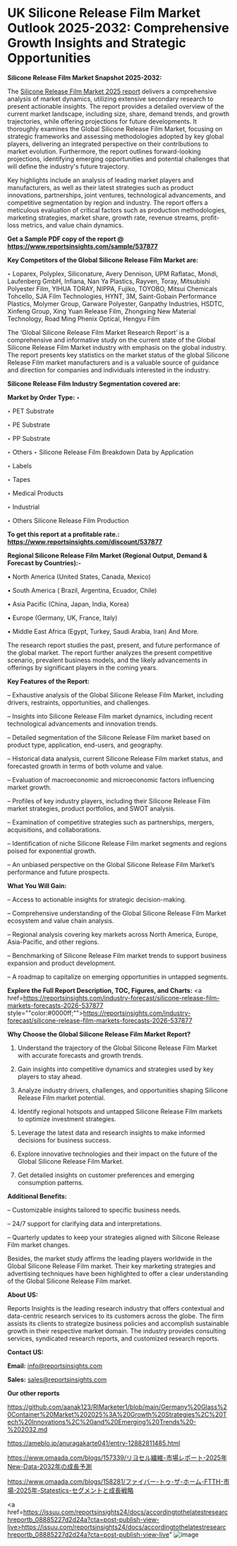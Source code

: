 # UK Silicone Release Film Market Outlook 2025-2032: Comprehensive Growth Insights and Strategic Opportunities

<strong>Silicone Release Film Market Snapshot 2025-2032:</strong>

The <a href=https://www.reportsinsights.com/sample/537877>Silicone Release Film Market 2025 report</a> delivers a comprehensive analysis of market dynamics, utilizing extensive secondary research to present actionable insights. The report provides a detailed overview of the current market landscape, including size, share, demand trends, and growth trajectories, while offering projections for future developments. It thoroughly examines the Global Silicone Release Film Market, focusing on strategic frameworks and assessing methodologies adopted by key global players, delivering an integrated perspective on their contributions to market evolution. Furthermore, the report outlines forward-looking projections, identifying emerging opportunities and potential challenges that will define the industry's future trajectory.

Key highlights include an analysis of leading market players and manufacturers, as well as their latest strategies such as product innovations, partnerships, joint ventures, technological advancements, and competitive segmentation by region and industry. The report offers a meticulous evaluation of critical factors such as production methodologies, marketing strategies, market share, growth rate, revenue streams, profit-loss metrics, and value chain dynamics.

<strong>Get a Sample PDF copy of the report @ <a href=https://www.reportsinsights.com/sample/537877 style=color:#0000ff;>https://www.reportsinsights.com/sample/537877</a></strong>

<strong>Key Competitors of the Global Silicone Release Film Market are:</strong>

‣ Loparex, Polyplex, Siliconature, Avery Dennison, UPM Raflatac, Mondi, Laufenberg GmbH, Infiana, Nan Ya Plastics, Rayven, Toray, Mitsubishi Polyester Film, YIHUA TORAY, NIPPA, Fujiko, TOYOBO, Mitsui Chemicals Tohcello, SJA Film Technologies, HYNT, 3M, Saint-Gobain Performance Plastics, Molymer Group, Garware Polyester, Ganpathy Industries, HSDTC, Xinfeng Group, Xing Yuan Release Film, Zhongxing New Material Technology, Road Ming Phenix Optical, Hengyu Film

The ‘Global Silicone Release Film Market Research Report’ is a comprehensive and informative study on the current state of the Global Silicone Release Film Market industry with emphasis on the global industry. The report presents key statistics on the market status of the global Silicone Release Film market manufacturers and is a valuable source of guidance and direction for companies and individuals interested in the industry.

<strong>Silicone Release Film Industry Segmentation covered are:</strong>

<strong>Market by Order Type: </strong>
‣ 

‣ PET Substrate

‣ PE Substrate

‣ PP Substrate

‣ Others
‣ Silicone Release Film Breakdown Data by Application

‣ Labels

‣ Tapes

‣ Medical Products

‣ Industrial

‣ Others
Silicone Release Film Production

<strong>To get this report at a profitable rate.: <a href=https://www.reportsinsights.com/discount/537877 style=color:#0000ff;>https://www.reportsinsights.com/discount/537877</a></strong>

<strong>Regional Silicone Release Film Market (Regional Output, Demand &amp; Forecast by Countries):-</strong>

• North America (United States, Canada, Mexico)

• South America ( Brazil, Argentina, Ecuador, Chile)

• Asia Pacific (China, Japan, India, Korea)

• Europe (Germany, UK, France, Italy)

• Middle East Africa (Egypt, Turkey, Saudi Arabia, Iran) And More.

The research report studies the past, present, and future performance of the global market. The report further analyzes the present competitive scenario, prevalent business models, and the likely advancements in offerings by significant players in the coming years.

<strong>Key Features of the Report:</strong>

– Exhaustive analysis of the Global Silicone Release Film Market, including drivers, restraints, opportunities, and challenges.

– Insights into Silicone Release Film market dynamics, including recent technological advancements and innovation trends.

– Detailed segmentation of the Silicone Release Film market based on product type, application, end-users, and geography.

– Historical data analysis, current Silicone Release Film market status, and forecasted growth in terms of both volume and value.

– Evaluation of macroeconomic and microeconomic factors influencing market growth.

– Profiles of key industry players, including their Silicone Release Film market strategies, product portfolios, and SWOT analysis.

– Examination of competitive strategies such as partnerships, mergers, acquisitions, and collaborations.

– Identification of niche Silicone Release Film market segments and regions poised for exponential growth.

– An unbiased perspective on the Global Silicone Release Film Market’s performance and future prospects.

<strong>What You Will Gain:</strong>

– Access to actionable insights for strategic decision-making.

– Comprehensive understanding of the Global Silicone Release Film Market ecosystem and value chain analysis.

– Regional analysis covering key markets across North America, Europe, Asia-Pacific, and other regions.

– Benchmarking of Silicone Release Film market trends to support business expansion and product development.

– A roadmap to capitalize on emerging opportunities in untapped segments.

<strong>Explore the Full Report Description, TOC, Figures, and Charts:</strong>
<a href=https://reportsinsights.com/industry-forecast/silicone-release-film-markets-forecasts-2026-537877 style=""color:#0000ff;"">https://reportsinsights.com/industry-forecast/silicone-release-film-markets-forecasts-2026-537877</a>

<strong>Why Choose the Global Silicone Release Film Market Report?</strong>

1. Understand the trajectory of the Global Silicone Release Film Market with accurate forecasts and growth trends.

2. Gain insights into competitive dynamics and strategies used by key players to stay ahead.

3. Analyze industry drivers, challenges, and opportunities shaping Silicone Release Film market potential.

4. Identify regional hotspots and untapped Silicone Release Film markets to optimize investment strategies.

5. Leverage the latest data and research insights to make informed decisions for business success.

6. Explore innovative technologies and their impact on the future of the Global Silicone Release Film Market.

7. Get detailed insights on customer preferences and emerging consumption patterns.

<strong>Additional Benefits:</strong>

– Customizable insights tailored to specific business needs.

– 24/7 support for clarifying data and interpretations.

– Quarterly updates to keep your strategies aligned with Silicone Release Film market changes.

Besides, the market study affirms the leading players worldwide in the Global Silicone Release Film market. Their key marketing strategies and advertising techniques have been highlighted to offer a clear understanding of the Global Silicone Release Film market.

<strong><strong>About US</strong>:</strong>

Reports Insights is the leading research industry that offers contextual and data-centric research services to its customers across the globe. The firm assists its clients to strategize business policies and accomplish sustainable growth in their respective market domain. The industry provides consulting services, syndicated research reports, and customized research reports.

<strong>Contact US:</strong>

<p class=><b>Email:</b> <a href=mailto:info@reportsinsights.com>info@reportsinsights.com</a></p>
<p class=><b>Sales:</b> <a href=mailto:sales@reportsinsights.com>sales@reportsinsights.com</a></p>

<strong>Our other reports</strong>

<a href=https://github.com/aanak123/RIMarketer1/blob/main/Germany%20Glass%20Container%20Market%202025%3A%20Growth%20Strategies%2C%20Tech%20Innovations%2C%20and%20Emerging%20Trends%20-%202032.md>https://github.com/aanak123/RIMarketer1/blob/main/Germany%20Glass%20Container%20Market%202025%3A%20Growth%20Strategies%2C%20Tech%20Innovations%2C%20and%20Emerging%20Trends%20-%202032.md</a>

<a href=https://ameblo.jp/anuragakarte041/entry-12882811485.html>https://ameblo.jp/anuragakarte041/entry-12882811485.html</a>

<a href=https://www.omaada.com/blogs/157339/リヨセル繊維-市場レポート-2025年New-Data-2032年の成長予測>https://www.omaada.com/blogs/157339/リヨセル繊維-市場レポート-2025年New-Data-2032年の成長予測</a>

<a href=https://www.omaada.com/blogs/158281/ファイバー-トゥ-ザ-ホーム-FTTH-市場-2025年-Statestics-セグメントと成長戦略>https://www.omaada.com/blogs/158281/ファイバー-トゥ-ザ-ホーム-FTTH-市場-2025年-Statestics-セグメントと成長戦略</a>

<a href=https://issuu.com/reportsinsights24/docs/accordingtothelatestresearchreportb_08885227d2d24a?cta=post-publish-view-live>https://issuu.com/reportsinsights24/docs/accordingtothelatestresearchreportb_08885227d2d24a?cta=post-publish-view-live</a>"
![image](https://github.com/user-attachments/assets/6334c43b-6f3c-4fce-b923-88641b7c87e9)
